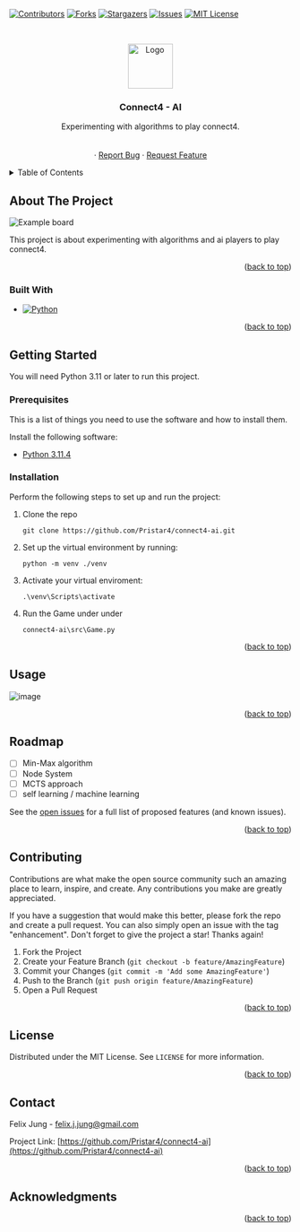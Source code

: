 ﻿<a name="readme-top"></a>

<!-- PROJECT SHIELDS -->
[![Contributors][contributors-shield]][contributors-url]
[![Forks][forks-shield]][forks-url]
[![Stargazers][stars-shield]][stars-url]
[![Issues][issues-shield]][issues-url]
[![MIT License][license-shield]][license-url]

[//]: # ([![LinkedIn][linkedin-shield]][linkedin-url])

<!-- PROJECT LOGO -->
<br />

<div align="center">
<div class="title_logo">

  <a href="https://github.com/Pristar4/connect4-ai">


[//]: # (![logo]&#40;images/logo.png&#41;)
<img src="https://github.com/Pristar4/connect4-ai/assets/42582409/07d2581d-a965-4506-b3c0-800e7cd7118f" alt="Logo" width="80" height="80">

  </a>
</div>
<h3 align="center">Connect4 - AI</h3>

  <p align="center">
     Experimenting with algorithms to play connect4.
    <br />
    <br />
    <br />
    ·
    <a href="https://github.com/Pristar4/connect4-ai/issues">Report Bug</a>
    ·
    <a href="https://github.com/Pristar4/connect4-ai/issues">Request Feature</a>
  </p>
</div>



<!-- TABLE OF CONTENTS -->
<details>
  <summary>Table of Contents</summary>
  <ol>
    <li>
      <a href="#about-the-project">About The Project</a>
      <ul>
        <li><a href="#built-with">Built With</a></li>
      </ul>
    </li>
    <li>
      <a href="#getting-started">Getting Started</a>
      <ul>
        <li><a href="#prerequisites">Prerequisites</a></li>
        <li><a href="#installation">Installation</a></li>
      </ul>
    </li>
    <li><a href="#usage">Usage</a></li>
    <li><a href="#roadmap">Roadmap</a></li>
    <li><a href="#contributing">Contributing</a></li>
    <li><a href="#license">License</a></li>
    <li><a href="#contact">Contact</a></li>
    <li><a href="#acknowledgments">Acknowledgments</a></li>
  </ol>
</details>



<!-- ABOUT THE PROJECT -->

## About The Project

<div class="title_screenshot">


![Example board](https://github.com/Pristar4/connect4-ai/assets/42582409/91a55ee5-21a2-4cf1-82aa-1c5cc8706e40)

</div>

This project is about experimenting with algorithms and ai players to play connect4.


<p align="right">(<a href="#readme-top">back to top</a>)</p>

### Built With
* [![Python][Python.com]][Python-url]

<p align="right">(<a href="#readme-top">back to top</a>)</p>



<!-- GETTING STARTED -->

## Getting Started

You will need Python 3.11 or later to run this project.

### Prerequisites

This is a list of things you need to use the software and how to install them.

Install the following software:

* [Python 3.11.4](https://www.python.org/downloads/release/python-3114/)

### Installation


Perform the following steps to set up and run the project:

1. Clone the repo

    ```
    git clone https://github.com/Pristar4/connect4-ai.git
    ```
2. Set up the virtual environment by running:

    ```
    python -m venv ./venv
    ```
3. Activate your virtual enviroment:

    ```
    .\venv\Scripts\activate
    ```

4. Run the Game under 
    under

    ``connect4-ai\src\Game.py``

<p align="right">(<a href="#readme-top">back to top</a>)</p>



<!-- USAGE EXAMPLES -->

## Usage

![image](https://github.com/Pristar4/connect4-ai/assets/42582409/964e0076-0675-46d0-890f-3481b474df11)

<p align="right">(<a href="#readme-top">back to top</a>)</p>



<!-- ROADMAP -->

## Roadmap

- [ ] Min-Max algorithm
- [ ] Node System
- [ ] MCTS approach
- [ ] self learning / machine learning

See the [open issues](https://github.com/Pristar4/connect4-ai/issues) for a full list of proposed
features (and known issues).

<p align="right">(<a href="#readme-top">back to top</a>)</p>



<!-- CONTRIBUTING -->

## Contributing

Contributions are what make the open source community such an amazing place to learn, inspire, and
create. Any contributions you make are greatly appreciated.

If you have a suggestion that would make this better, please fork the repo and create a pull
request. You can also simply open an issue with the tag "enhancement". Don't forget to give the
project a star! Thanks again!

1. Fork the Project
2. Create your Feature Branch (`git checkout -b feature/AmazingFeature`)
3. Commit your Changes (`git commit -m 'Add some AmazingFeature'`)
4. Push to the Branch (`git push origin feature/AmazingFeature`)
5. Open a Pull Request

<p align="right">(<a href="#readme-top">back to top</a>)</p>



<!-- LICENSE -->

## License

Distributed under the MIT License. See `LICENSE` for more information.

<p align="right">(<a href="#readme-top">back to top</a>)</p>



<!-- CONTACT -->

## Contact

Felix Jung - felix.j.jung@gmail.com

Project Link: [https://github.com/Pristar4/connect4-ai](https://github.com/Pristar4/connect4-ai)

<p align="right">(<a href="#readme-top">back to top</a>)</p>



<!-- ACKNOWLEDGMENTS -->

## Acknowledgments

<p align="right">(<a href="#readme-top">back to top</a>)</p>



<!-- MARKDOWN LINKS & IMAGES -->
<!-- https://www.markdownguide.org/basic-syntax/#reference-style-links -->

[contributors-shield]: https://img.shields.io/github/contributors/Pristar4/connect4-ai.svg?style=for-the-badge

[contributors-url]: https://github.com/Pristar4/connect4-ai/graphs/contributors

[forks-shield]: https://img.shields.io/github/forks/Pristar4/connect4-ai.svg?style=for-the-badge

[forks-url]: https://github.com/Pristar4/connect4-ai/network/members

[stars-shield]: https://img.shields.io/github/stars/Pristar4/connect4-ai.svg?style=for-the-badge

[stars-url]: https://github.com/Pristar4/connect4-ai/stargazers

[issues-shield]: https://img.shields.io/github/issues/Pristar4/connect4-ai.svg?style=for-the-badge

[issues-url]: https://github.com/Pristar4/connect4-ai/issues

[license-shield]: https://img.shields.io/github/license/Pristar4/connect4-ai.svg?style=for-the-badge

[license-url]: https://github.com/Pristar4/connect4-ai/blob/master/LICENSE.txt

[license-shield]: https://img.shields.io/github/license/Pristar4/SnakeGame.svg?style=for-the-badge

[license-url]: https://github.com/Pristar4/SnakeGame/blob/master/LICENSE.txt

[//]: # ([linkedin-shield]: https://img.shields.io/badge/-LinkedIn-black.svg?style=for-the-badge&logo=linkedin&colorB=555)

[//]: # ()

[//]: # ([linkedin-url]: https://linkedin.com/in/)

[product-screenshot]: images/screenshot.png

[Python.com]: https://img.shields.io/badge/unity-black?style=for-the-badge&logo=python

[Python-url]: https://python.org/

